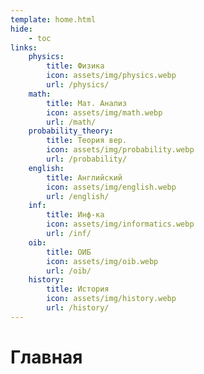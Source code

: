 ```yaml
---
template: home.html
hide:
    - toc
links:
    physics:
        title: Физика
        icon: assets/img/physics.webp
        url: /physics/
    math:
        title: Мат. Анализ
        icon: assets/img/math.webp
        url: /math/
    probability_theory:
        title: Теория вер.
        icon: assets/img/probability.webp
        url: /probability/
    english:
        title: Английский
        icon: assets/img/english.webp
        url: /english/
    inf:
        title: Инф-ка
        icon: assets/img/informatics.webp
        url: /inf/
    oib:
        title: ОИБ
        icon: assets/img/oib.webp
        url: /oib/
    history:
        title: История
        icon: assets/img/history.webp
        url: /history/
---
```


# Главная